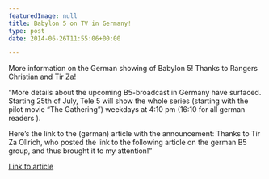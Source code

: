 ```yaml
---
featuredImage: null
title: Babylon 5 on TV in Germany!
type: post
date: 2014-06-26T11:55:06+00:00

---
```

More information on the German showing of Babylon 5! Thanks to Rangers Christian and Tir Za!

&#8220;More details about the upcoming B5-broadcast in Germany have surfaced. Starting 25th of July, Tele 5 will show the whole series (starting with the pilot movie &#8220;The Gathering&#8221;) weekdays at 4:10 pm (16:10 for all german readers ).

Here&#8217;s the link to the (german) article with the announcement: Thanks to Tir Za Ollrich, who posted the link to the following article on the german B5 group, and thus brought it to my attention!&#8221;

[Link to article][1]

 [1]: http://www.wunschliste.de/tvnews/m/babylon-5-tele-5-wiederholt-sci-fi-klassiker-ab-ende-juli
